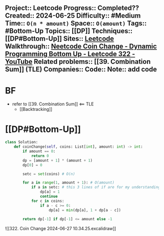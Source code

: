 Project:: Leetcode
Progress:: Completed??
Created:: 2024-06-25
Difficulty:: #Medium 
Time:: `O(n * amount)`
Space:: `O(amount)`
Tags:: #Bottom-Up 
Topics:: [[DP]]
Techniques:: [[DP#Bottom-Up]]
Sites:: [Leetcode](https://www.youtube.com/watch?v=H9bfqozjoqs)
Walkthrough:: [Neetcode Coin Change - Dynamic Programming Bottom Up - Leetcode 322 - YouTube](https://www.youtube.com/watch?v=H9bfqozjoqs)
Related problems:: [[39. Combination Sum]] (TLE)
Companies:: 
Code:: 
Note:: add code
---

# BF
- refer to [[39. Combination Sum]] <== TLE
	- [[Backtracking]]


# [[DP#Bottom-Up]]
```python hl:11-13
class Solution:
    def coinChange(self, coins: List[int], amount: int) -> int:
        if amount == 0:
            return 0
        dp = [amount + 1] * (amount + 1)
        dp[0] = 0

        setc = set(coins) # O(n)

        for a in range(1, amount + 1): # O(amount)
            if a in setc: # this 3 lines of if are for my understanding (relate to excalidraw, actually no need)
                dp[a] = 1
                continue
			for c in coins:
				if a - c >= 0:
					dp[a] = min(dp[a], 1 + dp[a - c])
	
        return dp[-1] if dp[-1] <= amount else -1
```


![[322. Coin Change 2024-06-27 10.34.25.excalidraw]]